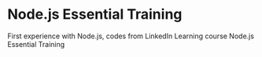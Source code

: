 # Node.js Essential Training
First experience with Node.js, codes from LinkedIn Learning course Node.js Essential Training
